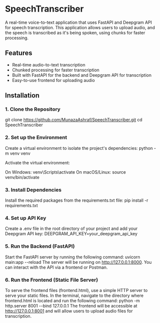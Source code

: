 # SpeechTranscriber

A real-time voice-to-text application that uses FastAPI and Deepgram API for speech transcription. This application allows users to upload audio, and the speech is transcribed as it's being spoken, using chunks for faster processing.

## Features

- Real-time audio-to-text transcription
- Chunked processing for faster transcription
- Built with FastAPI for the backend and Deepgram API for transcription
- Easy-to-use frontend for uploading audio

## Installation

### 1. Clone the Repository

git clone https://github.com/MunazaAshraf/SpeechTranscriber.git
cd SpeechTranscriber

### 2. Set up the Environment
Create a virtual environment to isolate the project's dependencies:
python -m venv venv

Activate the virtual environment:

On Windows:
venv\Scripts\activate
On macOS/Linux:
source venv/bin/activate

### 3. Install Dependencies
Install the required packages from the requirements.txt file:
pip install -r requirements.txt

### 4. Set up API Key
Create a .env file in the root directory of your project and add your Deepgram API key:
DEEPGRAM_API_KEY=your_deepgram_api_key

### 5. Run the Backend (FastAPI)
Start the FastAPI server by running the following command:
uvicorn main:app --reload
The server will be running on http://127.0.0.1:8000. You can interact with the API via a frontend or Postman.

### 6. Run the Frontend (Static File Server)
To serve the frontend files (frontend.html), use a simple HTTP server to serve your static files.
In the terminal, navigate to the directory where frontend.html is located and run the following command:
python -m http.server 8001 --bind 127.0.0.1
The frontend will be accessible at http://127.0.0.1:8001 and will allow users to upload audio files for transcription.
